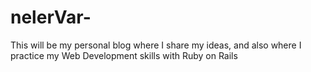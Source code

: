 # nelerVar-
This will be my personal blog where I share my ideas, and also where I practice my Web Development skills with Ruby on Rails
